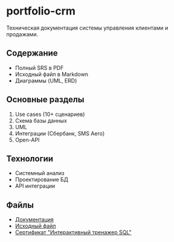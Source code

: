 # portfolio-crm

Техническая документация системы управления клиентами и продажами.

## Содержание
- Полный SRS в PDF
- Исходный файл в Markdown
- Диаграммы (UML, ERD)

## Основные разделы
1. Use cases (10+ сценариев)
2. Схема базы данных
3. UML
4. Интеграции (Сбербанк, SMS Aero)
5. Open-API

## Технологии
- Системный анализ
- Проектирование БД
- API интеграции

## Файлы
- [Документация](SRS_CRM.pdf)
- [Исходный файл](CRM.md)
- [Сертификат "Интерактивный тренажер SQL"](stepik-certificate.pdf)
